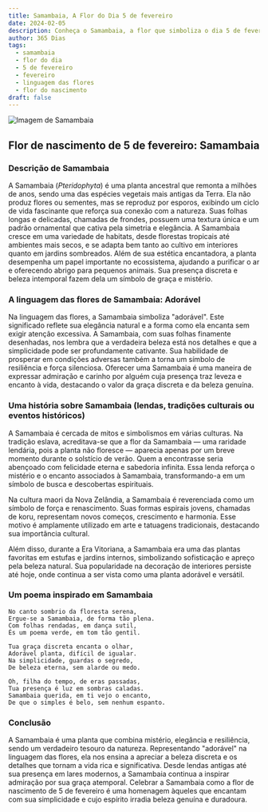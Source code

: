 ```yaml
---
title: Samambaia, A Flor do Dia 5 de fevereiro
date: 2024-02-05
description: Conheça o Samambaia, a flor que simboliza o dia 5 de fevereiro e seu significado 'Adorável'. Explore a beleza e o simbolismo desta flor encantadora.
author: 365 Dias
tags:
  - samambaia
  - flor do dia
  - 5 de fevereiro
  - fevereiro
  - linguagem das flores
  - flor do nascimento
draft: false
---
```


![Imagem de Samambaia](https://cdn.pixabay.com/photo/2024/07/24/15/31/fern-8918660_1280.jpg#center)


## Flor de nascimento de 5 de fevereiro: Samambaia

### Descrição de Samambaia

A Samambaia (_Pteridophyta_) é uma planta ancestral que remonta a milhões de anos, sendo uma das espécies vegetais mais antigas da Terra. Ela não produz flores ou sementes, mas se reproduz por esporos, exibindo um ciclo de vida fascinante que reforça sua conexão com a natureza. Suas folhas longas e delicadas, chamadas de frondes, possuem uma textura única e um padrão ornamental que cativa pela simetria e elegância. A Samambaia cresce em uma variedade de habitats, desde florestas tropicais até ambientes mais secos, e se adapta bem tanto ao cultivo em interiores quanto em jardins sombreados. Além de sua estética encantadora, a planta desempenha um papel importante no ecossistema, ajudando a purificar o ar e oferecendo abrigo para pequenos animais. Sua presença discreta e beleza intemporal fazem dela um símbolo de graça e mistério.

### A linguagem das flores de Samambaia: Adorável

Na linguagem das flores, a Samambaia simboliza "adorável". Este significado reflete sua elegância natural e a forma como ela encanta sem exigir atenção excessiva. A Samambaia, com suas folhas finamente desenhadas, nos lembra que a verdadeira beleza está nos detalhes e que a simplicidade pode ser profundamente cativante. Sua habilidade de prosperar em condições adversas também a torna um símbolo de resiliência e força silenciosa. Oferecer uma Samambaia é uma maneira de expressar admiração e carinho por alguém cuja presença traz leveza e encanto à vida, destacando o valor da graça discreta e da beleza genuína.

### Uma história sobre Samambaia (lendas, tradições culturais ou eventos históricos)

A Samambaia é cercada de mitos e simbolismos em várias culturas. Na tradição eslava, acreditava-se que a flor da Samambaia — uma raridade lendária, pois a planta não floresce — aparecia apenas por um breve momento durante o solstício de verão. Quem a encontrasse seria abençoado com felicidade eterna e sabedoria infinita. Essa lenda reforça o mistério e o encanto associados à Samambaia, transformando-a em um símbolo de busca e descobertas espirituais.

Na cultura maori da Nova Zelândia, a Samambaia é reverenciada como um símbolo de força e renascimento. Suas formas espirais jovens, chamadas de koru, representam novos começos, crescimento e harmonia. Esse motivo é amplamente utilizado em arte e tatuagens tradicionais, destacando sua importância cultural.

Além disso, durante a Era Vitoriana, a Samambaia era uma das plantas favoritas em estufas e jardins internos, simbolizando sofisticação e apreço pela beleza natural. Sua popularidade na decoração de interiores persiste até hoje, onde continua a ser vista como uma planta adorável e versátil.

### Um poema inspirado em Samambaia

```
No canto sombrio da floresta serena,  
Ergue-se a Samambaia, de forma tão plena.  
Com folhas rendadas, em dança sutil,  
És um poema verde, em tom tão gentil.  

Tua graça discreta encanta o olhar,  
Adorável planta, difícil de igualar.  
Na simplicidade, guardas o segredo,  
De beleza eterna, sem alarde ou medo.  

Oh, filha do tempo, de eras passadas,  
Tua presença é luz em sombras caladas.  
Samambaia querida, em ti vejo o encanto,  
De que o simples é belo, sem nenhum espanto.
```

### Conclusão

A Samambaia é uma planta que combina mistério, elegância e resiliência, sendo um verdadeiro tesouro da natureza. Representando "adorável" na linguagem das flores, ela nos ensina a apreciar a beleza discreta e os detalhes que tornam a vida rica e significativa. Desde lendas antigas até sua presença em lares modernos, a Samambaia continua a inspirar admiração por sua graça atemporal. Celebrar a Samambaia como a flor de nascimento de 5 de fevereiro é uma homenagem àqueles que encantam com sua simplicidade e cujo espírito irradia beleza genuína e duradoura.